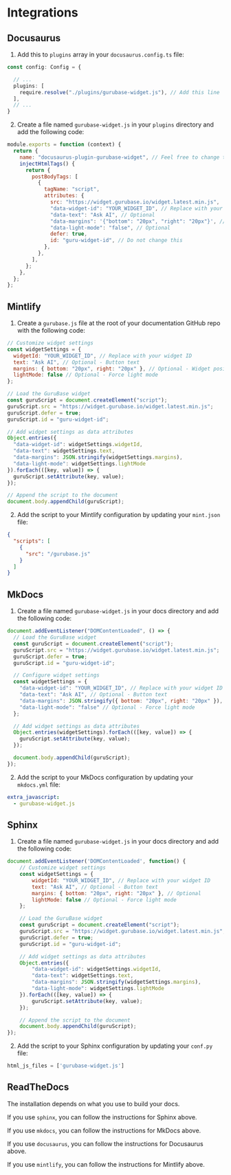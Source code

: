 # Integrations

## Docusaurus

1. Add this to `plugins` array in your `docusaurus.config.ts` file:


```ts
const config: Config = {

  // ...
  plugins: [
    require.resolve("./plugins/gurubase-widget.js"), // Add this line
  ],
  // ...
}
```

2. Create a file named `gurubase-widget.js` in your `plugins` directory and add the following code:

```js
module.exports = function (context) {
  return {
    name: "docusaurus-plugin-gurubase-widget", // Feel free to change this name
    injectHtmlTags() {
      return {
        postBodyTags: [
          {
            tagName: "script",
            attributes: {
              src: "https://widget.gurubase.io/widget.latest.min.js",
              "data-widget-id": "YOUR_WIDGET_ID", // Replace with your widget ID
              "data-text": "Ask AI", // Optional
              "data-margins": '{"bottom": "20px", "right": "20px"}', // Optional
              "data-light-mode": "false", // Optional
              defer: true,
              id: "guru-widget-id", // Do not change this
            },
          },
        ],
      };
    },
  };
};
```

## Mintlify

1. Create a `gurubase.js` file at the root of your documentation GitHub repo with the following code:

```js
// Customize widget settings
const widgetSettings = {
  widgetId: "YOUR_WIDGET_ID", // Replace with your widget ID
  text: "Ask AI", // Optional - Button text
  margins: { bottom: "20px", right: "20px" }, // Optional - Widget positioning
  lightMode: false // Optional - Force light mode
};

// Load the GuruBase widget
const guruScript = document.createElement("script");
guruScript.src = "https://widget.gurubase.io/widget.latest.min.js";
guruScript.defer = true;
guruScript.id = "guru-widget-id";

// Add widget settings as data attributes
Object.entries({
  "data-widget-id": widgetSettings.widgetId,
  "data-text": widgetSettings.text,
  "data-margins": JSON.stringify(widgetSettings.margins),
  "data-light-mode": widgetSettings.lightMode
}).forEach(([key, value]) => {
  guruScript.setAttribute(key, value);
});

// Append the script to the document
document.body.appendChild(guruScript);
```

2. Add the script to your Mintlify configuration by updating your `mint.json` file:

```json
{
  "scripts": [
    {
      "src": "/gurubase.js"
    }
  ]
}
```

## MkDocs

1. Create a file named `gurubase-widget.js` in your docs directory and add the following code:

```js
document.addEventListener("DOMContentLoaded", () => {
  // Load the GuruBase widget
  const guruScript = document.createElement("script");
  guruScript.src = "https://widget.gurubase.io/widget.latest.min.js";
  guruScript.defer = true;
  guruScript.id = "guru-widget-id";

  // Configure widget settings
  const widgetSettings = {
    "data-widget-id": "YOUR_WIDGET_ID", // Replace with your widget ID
    "data-text": "Ask AI", // Optional - Button text
    "data-margins": JSON.stringify({ bottom: "20px", right: "20px" }), // Optional
    "data-light-mode": "false" // Optional - Force light mode
  };

  // Add widget settings as data attributes
  Object.entries(widgetSettings).forEach(([key, value]) => {
    guruScript.setAttribute(key, value);
  });

  document.body.appendChild(guruScript);
});
```

2. Add the script to your MkDocs configuration by updating your `mkdocs.yml` file:

```yaml
extra_javascript:
  - gurubase-widget.js
```

## Sphinx

1. Create a file named `gurubase-widget.js` in your docs directory and add the following code:

```js
document.addEventListener('DOMContentLoaded', function() {
    // Customize widget settings
    const widgetSettings = {
        widgetId: "YOUR_WIDGET_ID", // Replace with your widget ID
        text: "Ask AI", // Optional - Button text
        margins: { bottom: "20px", right: "20px" }, // Optional
        lightMode: false // Optional - Force light mode
    };

    // Load the GuruBase widget
    const guruScript = document.createElement("script");
    guruScript.src = "https://widget.gurubase.io/widget.latest.min.js";
    guruScript.defer = true;
    guruScript.id = "guru-widget-id";

    // Add widget settings as data attributes
    Object.entries({
        "data-widget-id": widgetSettings.widgetId,
        "data-text": widgetSettings.text,
        "data-margins": JSON.stringify(widgetSettings.margins),
        "data-light-mode": widgetSettings.lightMode
    }).forEach(([key, value]) => {
        guruScript.setAttribute(key, value);
    });

    // Append the script to the document
    document.body.appendChild(guruScript);
});
```

2. Add the script to your Sphinx configuration by updating your `conf.py` file:

```python
html_js_files = ['gurubase-widget.js']
```

## ReadTheDocs

The installation depends on what you use to build your docs.

If you use `sphinx`, you can follow the instructions for Sphinx above.

If you use `mkdocs`, you can follow the instructions for MkDocs above.

If you use `docusaurus`, you can follow the instructions for Docusaurus above.

If you use `mintlify`, you can follow the instructions for Mintlify above.
